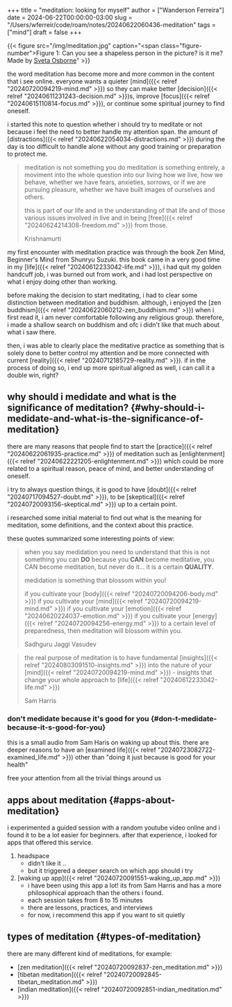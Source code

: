 +++
title = "meditation: looking for myself"
author = ["Wanderson Ferreira"]
date = 2024-06-22T00:00:00-03:00
slug = "/Users/wferreir/code/roam/notes/20240622060436-meditation"
tags = ["mind"]
draft = false
+++

{{< figure src="/img/meditation.jpg" caption="<span class=\"figure-number\">Figure 1: </span>Can you see a shapeless person in the picture? is it me? Made by [Sveta Osborne](https://www.instagram.com/sveta_osborne_art/?hl=en)" >}}

the word meditation has become more and more common in the content that i see
online. everyone wants a quieter [mind]({{< relref "20240720094219-mind.md" >}}) so they can make better [decision]({{< relref "20240611231243-decision.md" >}})s, improve
[focus]({{< relref "20240615110814-focus.md" >}}), or continue some spiritual journey to find oneself.

i started this note to question whether i should try to meditate or not because
i feel the need to better handle my attention span. the amount of
[distractions]({{< relref "20240622054034-distractions.md" >}}) during the day is too difficult to handle alone without any
good training or preparation to protect me.

> meditation is not something you do
> meditation is something entirely, a moviment into the whole question into our living
> how we live, how we behave, whether we have fears, anxieties, sorrows, or if we
> are pursuing pleasure, whether we have built images of ourselves and others.
>
> this is part of our life and in the understanding of that life and of those
> various issues involved in live and in being [free]({{< relref "20240624214308-freedom.md" >}}) from those.
>
> Krishnamurti

my first encounter with meditation practice was through the book Zen Mind,
Beginner's Mind from Shunryu Suzuki. this book came in a very good time in my
[life]({{< relref "20240612233042-life.md" >}}), i had quit my golden handcuff job, i was burned out from work, and i
had lost perspective on what i enjoy doing other than working.

before making the decision to start meditating, i had to clear some distinction
between meditation and buddhism. although, i enjoyed the [zen buddhism]({{< relref "20240622060212-zen_buddhism.md" >}}) when
i first read it, i am never comfortable following any religious group.
therefore, i made a shallow search on buddhism and ofc i didn't like that much
about what i saw there.

then, i was able to clearly place the meditative practice as something that is
solely done to better control my attention and be more connected with current
[reality]({{< relref "20240712185729-reality.md" >}}). if in the process of doing so, i end up more spiritual aligned as well,
i can call it a double win, right?


## why should i medidate and what is the significance of meditation? {#why-should-i-medidate-and-what-is-the-significance-of-meditation}

there are many reasons that people find to start the [practice]({{< relref "20240622061935-practice.md" >}}) of meditation such
as [enlightenment]({{< relref "20240622221205-enlightenment.md" >}}) which could be more related to a spiritual reason, peace
of mind, and better understanding of oneself.

i try to always question things, it is good to have [doubt]({{< relref "20240717094527-doubt.md" >}}), to be [skeptical]({{< relref "20240720093156-skeptical.md" >}}) up to
a certain point.

i researched some initial material to find out what is the meaning for
meditation, some definitions, and the context about this practice.

these quotes summarized some interesting points of view:

> when you say medidation you need to understand that this is not something you
> can **DO** because you **CAN** become meditative, you CAN become meditation, but never
> do it... it is a certain **QUALITY**.
>
> medidation is something that blossom within you!
>
> if you cultivate your [body]({{< relref "20240720094206-body.md" >}})
> if you cultivate your [mind]({{< relref "20240720094219-mind.md" >}})
> if you cultivate your [emotion]({{< relref "20240620224037-emotion.md" >}})
> if you cultivate your [energy]({{< relref "20240720094256-energy.md" >}})
> to a certain level of preparedness, then meditation will blossom within you.
>
> Sadhguru Jaggi Vasudev

<!--quoteend-->

> the real purpose of meditation is to have fundamental [insights]({{< relref "20240803091510-insights.md" >}}) into the nature
> of your [mind]({{< relref "20240720094219-mind.md" >}}) - insights that change your whole approach to [life]({{< relref "20240612233042-life.md" >}})
>
> Sam Harris


### don't medidate because it's good for you {#don-t-medidate-because-it-s-good-for-you}

this is a small audio from Sam Haris on waking up about this. there are deeper
reasons to have an [examined life]({{< relref "20240723082722-examined_life.md" >}}) other than "doing it just because is good for
your health"

free your attention from all the trivial things around us


## apps about meditation {#apps-about-meditation}

i experimented a guided session with a random youtube video online and i found
it to be a lot easier for beginners. after that experience, i looked for apps
that offered this service.

1.  headspace
    -   didn't like it ..
    -   but it triggered a deeper search on which app should i try
2.  [waking up app]({{< relref "20240720091551-waking_up_app.md" >}})
    -   i have been using this app a lot! its from Sam Harris and has a more
        philosophical approach than the others i found.
    -   each session takes from 8 to 15 minutes
    -   there are lessons, practices, and interviews
    -   for now, i recommend this app if you want to sit quietly


## types of meditation {#types-of-meditation}

there are many different kind of meditations, for example:

-   [zen meditation]({{< relref "20240720092837-zen_meditation.md" >}})
-   [tibetan meditation]({{< relref "20240720092845-tibetan_meditation.md" >}})
-   [indian meditation]({{< relref "20240720092851-indian_meditation.md" >}})
